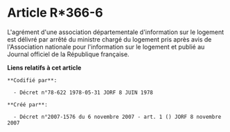 # Article R*366-6

L'agrément d'une association départementale d'information sur le logement est délivré par arrêté du ministre chargé du
logement pris après avis de l'Association nationale pour l'information sur le logement et publié au Journal officiel de la
République française.

**Liens relatifs à cet article**

	**Codifié par**:

	  - Décret n°78-622 1978-05-31 JORF 8 JUIN 1978

	**Créé par**:

	  - Décret n°2007-1576 du 6 novembre 2007 - art. 1 () JORF 8 novembre 2007
